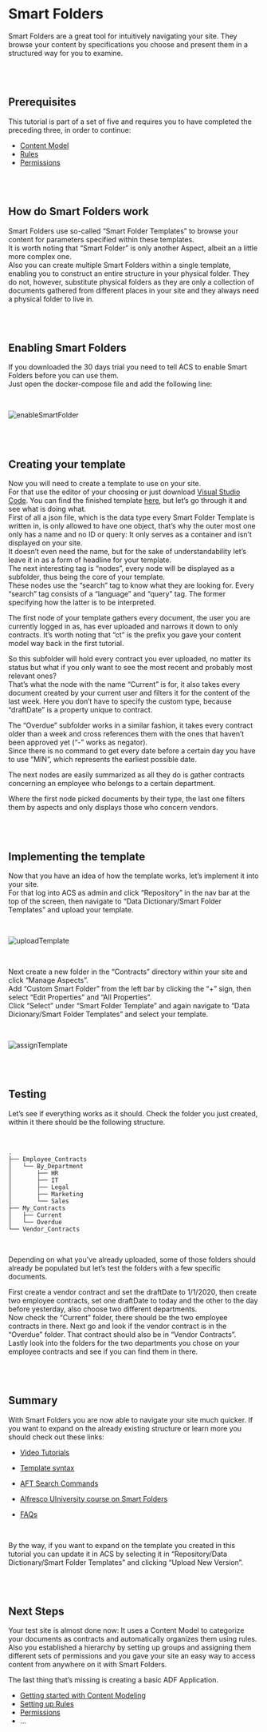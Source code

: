 # Smart Folders

Smart Folders are a great tool for intuitively navigating your site. They browse your content by specifications you choose and present them in a structured way for you to examine.

<br />
<br />

## Prerequisites

This tutorial is part of a set of five and requires you to have completed the preceding three, in order to continue:
- [Content Model](contentModel.md)
- [Rules](settingRules.md)
- [Permissions](permissions.md)

<br />
<br />

## How do Smart Folders work

Smart Folders use so-called “Smart Folder Templates” to browse your content for parameters specified within these templates.  
It is worth noting that “Smart Folder” is only another Aspect, albeit an a little more complex one.  
Also you can create multiple Smart Folders within a single template, enabling you to construct an entire structure in your physical folder.
They do not, however, substitute physical folders as they are only a collection of documents gathered from different places in your site and they always need a physical folder to live in.

<br />
<br />

## Enabling Smart Folders

If you downloaded the 30 days trial you need to tell ACS to enable Smart Folders before you can use them.   
Just open the docker-compose file and add the following line:

<br />

![enableSmartFolder](../images/contract-management/enableSmart.png)

<br />
<br />

## Creating your template
Now you will need to create a template to use on your site.  
For that use the editor of your choosing or just download [Visual Studio Code](https://code.visualstudio.com/download). 
You can find the finished template [here](../resources/contract-management/smartFolder.json), but let’s go through it and see what is doing what.  
First of all a json file, which is the data type every Smart Folder Template is written in, is only allowed to have one object, that’s why the outer most one only has a name and no ID or query: It only serves as a container and isn’t displayed on your site.  
It doesn’t even need the name, but for the sake of understandability let’s leave it in as a form of headline for your template.  
The next interesting tag is “nodes”, every node will be displayed as a subfolder, thus being the core of your template.  
These nodes use the “search” tag to know what they are looking for. Every “search” tag consists of a “language” and “query” tag. The former specifying how the latter is to be interpreted.  

The first node of your template gathers every document, the user you are currently logged in as, has ever uploaded and narrows it down to only contracts. It’s worth noting that “ct” is the prefix you gave your content model way back in the first tutorial.

So this subfolder will hold every contract you ever uploaded, no matter its status but what if you only want to see the most recent and probably most relevant ones?  
That’s what the node with the name “Current” is for, it also takes every document created by your current user and filters it for the content of the last week. 
Here you don’t have to specify the custom type, because “draftDate” is a property unique to contract.

The “Overdue” subfolder works in a similar fashion, it takes every contract older than a week and cross references them with the ones that haven’t been approved yet (“-” works as negator).  
Since there is no command to get every date before a certain day you have to use “MIN”, which represents the earliest possible date.

The next nodes are easily summarized as all they do is gather contracts concerning an employee who belongs to a certain department.

Where the first node picked documents by their type, the last one filters them by aspects and only displays those who concern vendors.

<br />
<br />

## Implementing the template
Now that you have an idea of how the template works, let’s implement it into your site.  
For that log into ACS as admin and click “Repository” in the nav bar at the top of the screen, then navigate to “Data Dictionary/Smart Folder Templates” and upload your template.

<br />

![uploadTemplate](../images/contract-management/uploadTemplate.gif)

<br />

Next create a new folder in the “Contracts” directory within your site and click “Manage Aspects”.  
Add “Custom Smart Folder” from the left bar by clicking the “+” sign, then select “Edit Properties” and “All Properties”.  
Click “Select” under “Smart Folder Template” and again navigate to “Data Dicionary/Smart Folder Templates” and select your template.

<br />

![assignTemplate](../images/contract-management/assignTemplate.gif)

<br />
<br />

## Testing

Let’s see if everything works as it should. Check the folder you just created, within it there should be the following structure.

<br />

```
.
├── Employee_Contracts
│   └── By_Department
│       ├── HR
│       ├── IT
│       ├── Legal
│       ├── Marketing
│       └── Sales
├── My_Contracts
│   ├── Current
│   └── Overdue
└── Vendor_Contracts
```
<br />

Depending on what you've already uploaded, some of those folders should already be populated but let’s test the folders with a few specific documents.

First create a vendor contract and set the draftDate to 1/1/2020, then create two employee contracts, set one draftDate to today and the other to the day before yesterday, also choose two different departments.  
Now check the “Current” folder, there should be the two employee contracts in there. Next go and look if the vendor contract is in the “Overdue” folder.
That contract should also be in “Vendor Contracts”.  
Lastly look into the folders for the two departments you chose on your employee contracts and see if you can find them in there.

<br />
<br />

## Summary

With Smart Folders you are now able to navigate your site much quicker. If you want to expand on the already existing structure or learn more you should check out these links:

- [Video Tutorials](https://docs.alfresco.com/5.1/topics/smart-video-tutorials.html)
  
- [Template syntax](https://docs.alfresco.com/5.1/concepts/sf-ref-template-guidance.html)
  
- [AFT Search Commands](https://docs.alfresco.com/search-enterprise/concepts/searchsyntax-intro.html)
  
- [Alfresco UIniversity course on Smart Folders](https://university.alfresco.com/acs-share-smart-folders)
  
- [FAQs](https://docs.alfresco.com/5.1/references/sf-tech-faqs.html)

<br />

By the way, if you want to expand on the template you created in this tutorial you can update it in ACS by selecting it in “Repository/Data Dictionary/Smart Folder Templates” and clicking “Upload New Version”.

<br />
<br />

## Next Steps

Your test site is almost done now: It uses a Content Model to categorize your documents as contracts and automatically organizes them using rules.  
Also you established a hierarchy by setting up groups and assigning them different sets of permissions and you gave your site an easy way to access content from anywhere on it with Smart Folders.

The last thing that’s missing is creating a basic ADF Application.

- [Getting started with Content Modeling](content-model.md)
- [Setting up Rules](setting-up-rules.md)
- [Permissions](setting-up-permissions.md)
- ...
